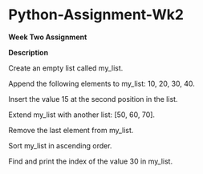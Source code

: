 # Python-Assignment-Wk2


**Week Two Assignment**

**Description**

  Create an empty list called my_list.
  
  Append the following elements to my_list: 10, 20, 30, 40.
  
  Insert the value 15 at the second position in the list.
  
  Extend my_list with another list: [50, 60, 70].
  
  Remove the last element from my_list.
  
  Sort my_list in ascending order.
  
  Find and print the index of the value 30 in my_list.
